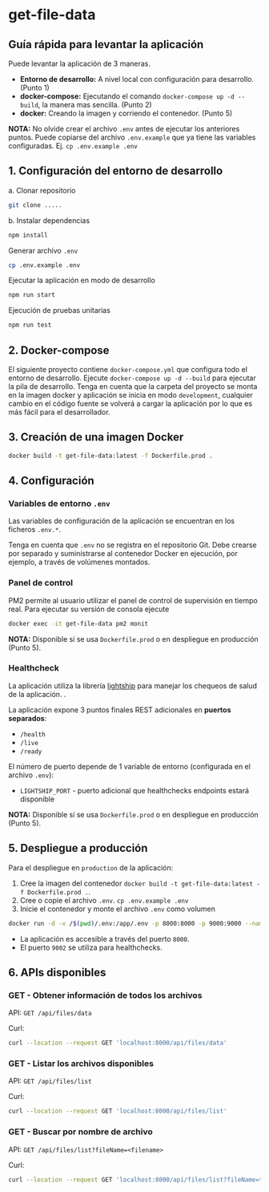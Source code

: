 # get-file-data 

## Guía rápida para levantar la aplicación
Puede levantar la aplicación de 3 maneras.

- **Entorno de desarrollo:** A nivel local con configuración para desarrollo. (Punto 1) 
- **docker-compose:** Ejecutando el comando `docker-compose up -d --build`, la manera mas sencilla. (Punto 2)
- **docker:** Creando la imagen y corriendo el contenedor. (Punto 5)

**NOTA:** No olvide crear el archivo `.env` antes de ejecutar los anteriores puntos. Puede copiarse del archivo `.env.example` que ya tiene las variables configuradas.
Ej. `cp .env.example .env`
## 1. Configuración del entorno de desarrollo

a. Clonar repositorio

```bash
git clone .....
```

b. Instalar dependencias

```bash
npm install
```

Generar archivo `.env`
```bash
cp .env.example .env
```

Ejecutar la aplicación en modo de desarrollo

```bash
npm run start
```

Ejecución de pruebas unitarias

```bash
npm run test
```

## 2. Docker-compose

El siguiente proyecto contiene `docker-compose.yml` que configura todo el entorno de desarrollo.
Ejecute `docker-compose up -d --build` para ejecutar la pila de desarrollo. Tenga en cuenta que la 
carpeta del proyecto se monta en la imagen docker y aplicación se inicia en modo `development`, 
cualquier cambio en el código fuente se volverá a cargar la aplicación por lo que es más fácil para el desarrollador.

## 3. Creación de una imagen Docker

```bash
docker build -t get-file-data:latest -f Dockerfile.prod .
```

## 4. Configuración

### Variables de entorno `.env`
Las variables de configuración de la aplicación se encuentran en los ficheros `.env.*`.

Tenga en cuenta que `.env` no se registra en el repositorio Git. Debe crearse por separado y suministrarse
al contenedor Docker en ejecución, por ejemplo, a través de volúmenes montados.


### Panel de control

PM2 permite al usuario utilizar el panel de control de supervisión en tiempo real. Para ejecutar su versión de consola ejecute

```bash
docker exec -it get-file-data pm2 monit
```
**NOTA:** Disponible si se usa `Dockerfile.prod` o en despliegue en producción (Punto 5).
### Healthcheck

La aplicación utiliza la librería [lightship](https://github.com/gajus/lightship#lightship) para manejar los chequeos de salud de la aplicación.
.

La aplicación expone 3 puntos finales REST adicionales en **puertos separados**:

- `/health`
- `/live`
- `/ready`

El número de puerto depende de 1 variable de entorno (configurada en el archivo `.env`):

- `LIGHTSHIP_PORT` - puerto adicional que healthchecks endpoints estará disponible
  
**NOTA:** Disponible si se usa `Dockerfile.prod` o en despliegue en producción (Punto 5).
## 5. Despliegue a producción

Para el despliegue en `production` de la aplicación:

1. Cree la imagen del contenedor `docker build -t get-file-data:latest -f Dockerfile.prod .`.
2. Cree o copie el archivo `.env`. `cp .env.example .env`
3. Inicie el contenedor y monte el archivo `.env` como volumen

```bash
docker run -d -v /$(pwd)/.env:/app/.env -p 8000:8000 -p 9000:9000 --name get-file-data get-file-data:latest
```

- La aplicación es accesible a través del puerto `8000`.
- El puerto `9002` se utiliza para healthchecks.

## 6. APIs disponibles
### GET - Obtener información de todos los archivos
API: `GET /api/files/data`

Curl:
```bash
curl --location --request GET 'localhost:8000/api/files/data'
```

### GET - Listar los archivos disponibles
API: `GET /api/files/list`

Curl:
```bash
curl --location --request GET 'localhost:8000/api/files/list'
```

### GET - Buscar por nombre de archivo
API: `GET /api/files/list?fileName=<filename>`

Curl:
```bash
curl --location --request GET 'localhost:8000/api/files/list?fileName=test3.csv'
```
